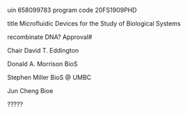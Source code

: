 uin 658099783
program code 20FS1909PHD

title Microfluidic Devices for the Study of Biological Systems

recombinate DNA? Approval#

Chair
David T. Eddington

Donald A. Morrison BioS

Stephen Miller BioS @ UMBC

Jun Cheng Bioe

?????
